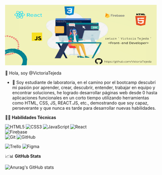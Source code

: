 <p align = "centro">
<img width = "500" height = "200" src = "https://github.com/VictoriaTejeda/VictoriaTejeda/blob/main/banner%20small.png" alt = "banner">
</p>

👋 Hola, soy @VictoriaTejeda  

- 🌱 Soy estudiante de laboratoria, en el camino por el bootcamp descubrí mi pasión por aprender, crear, descubrir, entender, trabajar en equipo y encontrar soluciones, he logrado desarrollar páginas web desde 0 hasta aplicaciones funcionales en un corto tiempo utilizando herramientas como HTML, CSS, JS, REACT.JS, etc., demostrando que soy capaz, perseverante y que nunca es tarde para desarrollar nuevas habilidades.

👩‍💻  **Habilidades Técnicas**  

![HTML5](https://img.shields.io/badge/html5-%23E34F26.svg?style=for-the-badge&logo=html5&logoColor=white)
![CSS3](https://img.shields.io/badge/css3-%231572B6.svg?style=for-the-badge&logo=css3&logoColor=white)
![JavaScript](https://img.shields.io/badge/javascript-%23323330.svg?style=for-the-badge&logo=javascript&logoColor=%23F7DF1E)
![React](https://img.shields.io/badge/react-%2320232a.svg?style=for-the-badge&logo=react&logoColor=%2361DAFB)  
![Firebase](https://img.shields.io/badge/firebase-%23039BE5.svg?style=for-the-badge&logo=firebase)  
![Git](https://img.shields.io/badge/git-%23F05033.svg?style=for-the-badge&logo=git&logoColor=white)
![GitHub](https://img.shields.io/badge/github-%23121011.svg?style=for-the-badge&logo=github&logoColor=white)  

![Trello](https://img.shields.io/badge/Trello-%23026AA7.svg?style=for-the-badge&logo=Trello&logoColor=white)
![Figma](https://img.shields.io/badge/figma-%23F24E1E.svg?style=for-the-badge&logo=figma&logoColor=white)  

📈📊 **GitHub Stats**  

 
![Anurag's GitHub stats](https://github-readme-stats.vercel.app/api?username=VictoriaTejeda&show_icons=true)



                                                                                                                       
<!---
VictoriaTejeda/VictoriaTejeda is a ✨ special ✨ repository because its `README.md` (this file) appears on your GitHub profile.
You can click the Preview link to take a look at your changes.
--->
